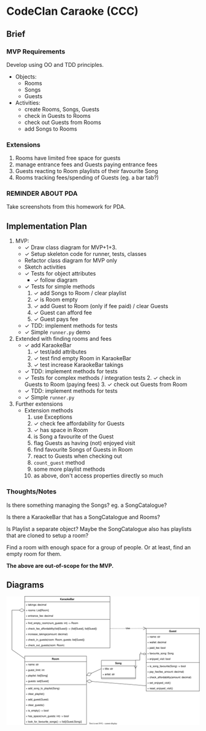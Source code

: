 # CodeClan Caraoke (CCC)

## Brief

### MVP Requirements

Develop using OO and TDD principles.

* Objects:
    * Rooms
    * Songs
    * Guests
* Activities:
    * create Rooms, Songs, Guests
    * check in Guests to Rooms
    * check out Guests from Rooms
    * add Songs to Rooms

### Extensions

1. Rooms have limited free space for guests
2. manage entrance fees and Guests paying entrance fees
3. Guests reacting to Room playlists of their favourite Song
4. Rooms tracking fees/spending of Guests (eg. a bar tab?)

### REMINDER ABOUT PDA

Take screenshots from this homework for PDA.

## Implementation Plan

1. MVP:
    * ✓ Draw class diagram for MVP+1+3.
    * ✓ Setup skeleton code for runner, tests, classes
    * Refactor class diagram for MVP only
    * Sketch activities
    * ✓ Tests for object attributes
        * ✓ follow diagram
    * ✓ Tests for simple methods
        1. ✓ add Songs to Room / clear playlist
        2. ✓ is Room empty
        3. ✓ add Guest to Room (only if fee paid) / clear Guests
        6. ✓ Guest can afford fee
        5. ✓ Guest pays fee
    * ✓ TDD: implement methods for tests
    * ✓ Simple `runner.py` demo
2. Extended with finding rooms and fees
    * ✓ add KaraokeBar
        1. ✓ test/add attributes
        1. ✓ test find empty Room in KaraokeBar
        2. ✓ test increase KaraokeBar takings
    * ✓ TDD: implement methods for tests
    * ✓ Tests for complex methods / integration tests
        2. ✓ check in Guests to Room (paying fees)
        3. ✓ check out Guests from Room
    * ✓ TDD: implement methods for tests
    * ✓ Simple `runner.py`
2. Further extensions
    * Extension methods
        1. use Exceptions
        1. ✓ check fee affordability for Guests
        1. ✓ has space in Room
        2. is Song a favourite of the Guest
        6. flag Guests as having (not) enjoyed visit
        6. find favourite Songs of Guests in Room
        7. react to Guests when checking out
        8. `count_guest` method
        8. some more playlist methods
        9. as above, don't access properties directly so much

### Thoughts/Notes

Is there something managing the Songs?  eg. a SongCatalogue?

Is there a KaraokeBar that has a SongCatalogue and Rooms?

Is Playlist a separate object?  Maybe the SongCatalogue also has
playlists that are cloned to setup a room?

Find a room with enough space for a group of people.  Or at least, find
an empty room for them.

<b>The above are out-of-scope for the MVP.</b>

## Diagrams

<!-- ![Classes — 1st attempt](diagrams/classes_1st.drawio.svg) -->
![Classes](diagrams/classes_2nd.drawio.svg)
<!--![Activities](diagrams/activities_1st.drawio.svg)-->
